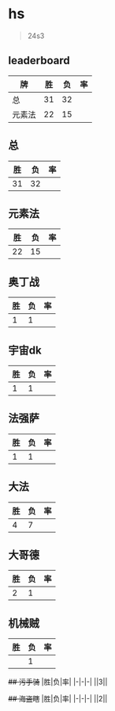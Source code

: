# hs

> 24s3

## leaderboard
|牌|胜|负|率|
|-|-|-|-|
|总|31|32||
|元素法|22|15||

## 总
|胜|负|率|
|-|-|-|
|31|32||

## 元素法
|胜|负|率|
|-|-|-|
|22|15||

## 奥丁战
|胜|负|率|
|-|-|-|
|1|1||

## 宇宙dk
|胜|负|率|
|-|-|-|
|1|1||

## 法强萨
|胜|负|率|
|-|-|-|
|1|1||

## 大法
|胜|负|率|
|-|-|-|
|4|7||

## 大哥德
|胜|负|率|
|-|-|-|
|2|1||

## 机械贼
|胜|负|率|
|-|-|-|
||1||

~~## 污手骑~~
|胜|负|率|
|-|-|-|
||3||

~~## 海盗瞎~~
|胜|负|率|
|-|-|-|
||2||
